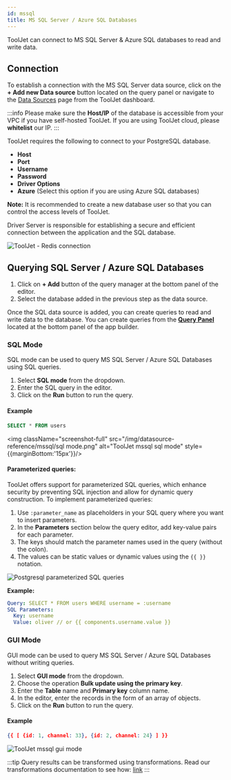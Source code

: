 ```yaml
---
id: mssql
title: MS SQL Server / Azure SQL Databases
---
```


ToolJet can connect to MS SQL Server & Azure SQL databases to read and write data. 

<div style={{paddingTop:'24px'}}>

## Connection

To establish a connection with the MS SQL Server data source, click on the **+ Add new Data source** button located on the query panel or navigate to the [Data Sources](/docs/data-sources/overview) page from the ToolJet dashboard.

:::info
Please make sure the **Host/IP** of the database is accessible from your VPC if you have self-hosted ToolJet. If you are using ToolJet cloud, please **whitelist** our IP.
:::

ToolJet requires the following to connect to your PostgreSQL database.

- **Host**
- **Port**
- **Username**
- **Password**
- **Driver Options**
- **Azure**  (Select this option if you are using Azure SQL databases)

**Note:** It is recommended to create a new database user so that you can control the access levels of ToolJet. 

Driver Server is responsible for establishing a secure and efficient connection between the application and the SQL database.

<img className="screenshot-full" src="/img/datasource-reference/mssql/connect-v2.png" alt="ToolJet - Redis connection"/>


</div>

<div style={{paddingTop:'24px'}}>

## Querying SQL Server / Azure SQL Databases

1. Click on **+ Add** button of the query manager at the bottom panel of the editor.
2. Select the database added in the previous step as the data source.

Once the SQL data source is added, you can create queries to read and write data to the database. You can create queries from the **[Query Panel](/docs/app-builder/query-panel#query-manager)** located at the bottom panel of the app builder.

### SQL Mode

SQL mode can be used to query MS SQL Server / Azure SQL Databases using SQL queries.  

1. Select **SQL mode** from the dropdown.
2. Enter the SQL query in the editor.
3. Click on the **Run** button to run the query.

#### Example
```sql
SELECT * FROM users
```

<img className="screenshot-full" src="/img/datasource-reference/mssql/sql mode.png" alt="ToolJet mssql sql mode" style={{marginBottom:'15px'}}/>

#### **Parameterized queries**:

ToolJet offers support for parameterized SQL queries, which enhance security by preventing SQL injection and allow for dynamic query construction. To implement parameterized queries:

1. Use `:parameter_name` as placeholders in your SQL query where you want to insert parameters.
2. In the **Parameters** section below the query editor, add key-value pairs for each parameter.
3. The keys should match the parameter names used in the query (without the colon).
4. The values can be static values or dynamic values using the `{{ }}` notation.

<div style={{textAlign: 'center'}}>
<img className="screenshot-full" src="/img/datasource-reference/mssql/parameterized-query.png" alt="Postgresql parameterized SQL queries"/>
</div>

**Example:**
```yaml
Query: SELECT * FROM users WHERE username = :username
SQL Parameters:
  Key: username
  Value: oliver // or {{ components.username.value }}
```

### GUI Mode

GUI mode can be used to query MS SQL Server / Azure SQL Databases without writing queries.

1. Select **GUI mode** from the dropdown.
2. Choose the operation **Bulk update using the primary key**.
3. Enter the **Table** name and **Primary key** column name. 
4. In the editor, enter the records in the form of an array of objects. 
5. Click on the **Run** button to run the query.

#### Example
```json
{{ [ {id: 1, channel: 33}, {id: 2, channel: 24} ] }}
```

<img className="screenshot-full" src="/img/datasource-reference/mssql/gui mode.png" alt="ToolJet mssql gui mode"/>

:::tip
Query results can be transformed using transformations. Read our transformations documentation to see how: [link](/docs/tutorial/transformations)
:::

</div>
